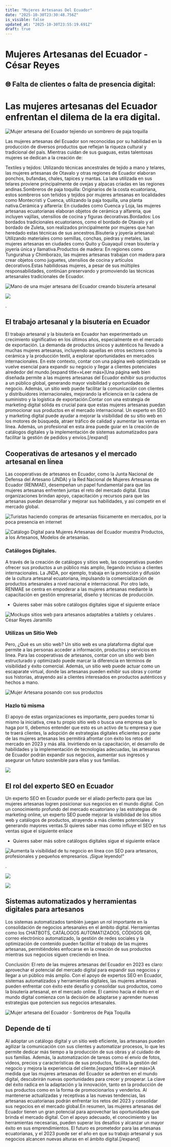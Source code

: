 ```yaml
---
title: "Mujeres Artesanas Del Ecuador"
date: "2025-10-30T23:30:48.756Z"
is_visible: false
updated_at: "2025-10-30T23:55:19.691Z"
draft: true
---
```


# Mujeres Artesanas del Ecuador - César Reyes
## 🌐 Falta de clientes o falta de presencia digital:
# Las mujeres artesanas del Ecuador enfrentan el dilema de la era digital.
![Mujer artesana del Ecuador tejiendo un sombrero de paja toquilla](https://cesarreyesjaramillo.com/wp-content/uploads/2023/05/El-Talento-y-Pasion.jpg)
Las mujeres artesanas del Ecuador son reconocidas por su habilidad en la producción de diversos productos que reflejan la riqueza cultural y tradicional del país. Mientras cuidan de sus guaguas, estas talentosas mujeres se dedican a la creación de:
Textiles y tejidos: Utilizando técnicas ancestrales de tejido a mano y telares, las mujeres artesanas de Otavalo y otras regiones de Ecuador elaboran ponchos, bufandas, chales, tapices y mantas. La lana utilizada en sus telares proviene principalmente de ovejas y alpacas criadas en las regiones andinas.Sombreros de paja toquilla: Originarios de la costa ecuatoriana, estos sombreros son teñidos y tejidos por mujeres artesanas en localidades como Montecristi y Cuenca, utilizando la paja toquilla, una planta nativa.Cerámica y alfarería: En ciudades como Cuenca y Loja, las mujeres artesanas ecuatorianas elaboran objetos de cerámica y alfarería, que incluyen vajillas, utensilios de cocina y figuras decorativas.Bordados: Los bordados tradicionales ecuatorianos, como el bordado de Otavalo y el bordado de Zuleta, son realizados principalmente por mujeres que han heredado estas técnicas de sus ancestros.Bisutería y joyería artesanal: Utilizando materiales como semillas, conchas, piedras y metales, las mujeres artesanas en ciudades como Quito y Guayaquil crean bisutería y joyería única y llamativa.Productos de madera: En regiones como Tungurahua y Chimborazo, las mujeres artesanas trabajan con madera para crear objetos como juguetes, utensilios de cocina y artículos decorativos.Estas habilidosas mujeres, a pesar de sus múltiples responsabilidades, continúan preservando y promoviendo las técnicas artesanales tradicionales de Ecuador.
![Mano de una mujer artesana del Ecuador creando bisutería artesanal](https://cesarreyesjaramillo.com/wp-content/uploads/2023/05/1.jpg)
![](https://cesarreyesjaramillo.com/wp-content/uploads/2023/01/frame-about-nikicivi-3.png)
.
## El trabajo artesanal y la bisutería en Ecuador
El trabajo artesanal y la bisutería en Ecuador han experimentado un crecimiento significativo en los últimos años, especialmente en el mercado de exportación. La demanda de productos únicos y auténticos ha llevado a muchas mujeres artesanas, incluyendo aquellas en otros sectores como la cerámica y la producción textil, a explorar oportunidades en mercados internacionales. En este contexto, contar con una página web optimizada se vuelve esencial para expandir su negocio y llegar a clientes potenciales alrededor del mundo.[expand title=»Leer más»]Una página web bien diseñada permite a las mujeres artesanas del Ecuador exhibir sus productos a un público global, generando mayor visibilidad y oportunidades de negocio. Además, un sitio web puede facilitar la comunicación con clientes y distribuidores internacionales, mejorando la eficiencia en la cadena de suministro y la logística de exportación.Contar con una estrategia de marketing digital sólida es crucial para que estas mujeres artesanas puedan promocionar sus productos en el mercado internacional. Un experto en SEO y marketing digital puede ayudar a mejorar la visibilidad de su sitio web en los motores de búsqueda, atraer tráfico de calidad y aumentar las ventas en línea. Además, un profesional en esta área puede guiar en la creación de catálogos digitales y la implementación de sistemas automatizados para facilitar la gestión de pedidos y envíos.[/expand]
## Cooperativas de artesanos y el mercado artesanal en línea
Las cooperativas de artesanos en Ecuador, como la Junta Nacional de Defensa del Artesano (JNDA) y la Red Nacional de Mujeres Artesanas de Ecuador (RENMAE), desempeñan un papel fundamental para que las mujeres artesanas enfrenten juntas el reto del mercado digital. Estas organizaciones brindan apoyo, capacitación y recursos para que las artesanas puedan desarrollar y mejorar sus habilidades, y así competir en el mercado global.
![Turistas haciendo compras de artesanías físicamente en mercados, por la poca presencia en internet](https://cesarreyesjaramillo.com/wp-content/uploads/2023/05/2.jpg)
![Catálogo Digital para Mujeres Artesanas del Ecuador muestra Productos, a los Artesanos, Modelos de artesanías.](https://cesarreyesjaramillo.com/wp-content/uploads/2023/05/El-trabajo-artesanal-y-la-bisuteria-en-Ecuador-500-×-500-px-1200-×-675-px-1024x576.jpg)
### Catálogos Digitales.
A través de la creación de catálogos y sitios web, las cooperativas pueden ofrecer sus productos a un público más amplio, llegando incluso a clientes internacionales. La JNDA, por ejemplo, trabaja en la promoción y difusión de la cultura artesanal ecuatoriana, impulsando la comercialización de productos artesanales a nivel nacional e internacional. Por otro lado, RENMAE se centra en empoderar a las mujeres artesanas mediante la capacitación en gestión empresarial, diseño y técnicas de producción.
* Quieres saber más sobre catálogos digitales sigue el siguiente enlace
![Mockups sitios web para artesanos adaptables a tablets y celulares . César Reyes Jaramillo](https://cesarreyesjaramillo.com/wp-content/uploads/2023/05/4-1024x576.jpg)
### Utilizas un Sitio Web
Pero, ¿Qué es un sitio web? Un sitio web es una plataforma digital que permite a las personas acceder a información, productos y servicios en línea. Para las cooperativas de artesanos, contar con un sitio web bien estructurado y optimizado puede marcar la diferencia en términos de visibilidad y éxito comercial. Además, un sitio web puede actuar como un escaparate virtual, donde las artesanas pueden exhibir sus obras y contar sus historias, atrayendo así a clientes interesados en productos auténticos y hechos a mano.
![Mujer Artesana posando con sus productos](https://cesarreyesjaramillo.com/wp-content/uploads/2023/05/WhatsApp-Image-2019-08-16-at-10.57.32-1-1024x682.jpeg)
### Hazlo tú misma
El apoyo de estas organizaciones es importante, pero puedes tomar tú mismo la iniciativa, crea tu propio sitio web o busca una empresa que lo haga por ti, debemos entender que esto es un activo de tu empresa y que te traerá clientes, la adopción de estrategias digitales eficientes por parte de las mujeres artesanas les permitirá afrontar con éxito los retos del mercado en 2023 y más allá. Invirtiendo en la capacitación, el desarrollo de habilidades y la implementación de tecnologías adecuadas, las artesanas de Ecuador podrán expandir sus negocios, aumentar sus ingresos y asegurar un futuro sostenible para ellas y sus familias.
![](https://cesarreyesjaramillo.com/wp-content/uploads/2023/01/frame-about-nikicivi-3.png)
## El rol del experto SEO en Ecuador
Un experto SEO en Ecuador puede ser el aliado perfecto para que las mujeres artesanas logren posicionar sus negocios en el mundo digital. Con un conocimiento profundo del mercado ecuatoriano y las estrategias de marketing online, un experto SEO puede mejorar la visibilidad de los sitios web y catálogos de productos, atrayendo a más clientes potenciales y generando mayores ventas.Si quieres saber mas como influye el SEO en tus ventas sigue el siguiente enlace
* Quieres saber más sobre catálogos digitales sigue el siguiente enlace
![Aumenta la visibilidad de tu negocio en línea con SEO para artesanos, profesionales y pequeños empresarios. ¡Sigue leyendo!"](https://cesarreyesjaramillo.com/wp-content/uploads/2023/04/SEO-1.png)
.
![](https://cesarreyesjaramillo.com/wp-content/uploads/2023/04/Mock-Transparente-2-1024x410.png)
![](https://cesarreyesjaramillo.com/wp-content/uploads/2023/01/frame-about-nikicivi-3.png)
## Sistemas automatizados y herramientas digitales para artesanos
Los sistemas automatizados también juegan un rol importante en la consolidación de negocios artesanales en el ámbito digital. Herramientas como los CHATBOTS, CATÁLOGOS AUTOMATIZADOS, CÓDIGOS QR, correo electrónico automatizado, la gestión de redes sociales y la optimización de contenido pueden facilitar el trabajo de las mujeres artesanas, permitiéndoles enfocarse en la creación de sus productos mientras sus negocios siguen creciendo en línea.
Conclusión: El reto de las mujeres artesanas del Ecuador en 2023 es claro: aprovechar el potencial del mercado digital para expandir sus negocios y llegar a un público más amplio. Con el apoyo de expertos SEO en Ecuador, sistemas automatizados y herramientas digitales, las mujeres artesanas pueden enfrentar con éxito este desafío y consolidar sus productos, como la bisutería artesanal, en el mercado online. El camino hacia el éxito en el mundo digital comienza con la decisión de adaptarse y aprender nuevas estrategias que potencien sus negocios artesanales.
![Mujer artesana del Ecuador - Sombreros de Paja Toquilla](https://cesarreyesjaramillo.com/wp-content/uploads/2023/05/El-trabajo-artesanal-y-la-bisuteria-en-Ecuador-500-×-500-px-1200-×-675-px-1-1024x576.jpg)
## Depende de tí
Al adoptar un catálogo digital y un sitio web eficiente, las artesanas pueden agilizar la comunicación con sus clientes y automatizar procesos, lo que les permite dedicar más tiempo a la producción de sus obras y al cuidado de sus familias. Además, la automatización de tareas como el envío de fotos, videos, precios y características de sus productos, facilita la gestión del negocio y mejora la experiencia del cliente.[expand title=»Leer más»]A medida que las mujeres artesanas del Ecuador se adentren en el mundo digital, descubrirán nuevas oportunidades para crecer y prosperar. La clave del éxito radica en la adaptación y la innovación, tanto en la producción de sus productos como en la forma de promocionarlos y venderlos. Al mantenerse actualizadas y receptivas a las nuevas tendencias, las artesanas ecuatorianas podrán enfrentar los retos del 2023 y consolidar sus negocios en el mercado global.En resumen, las mujeres artesanas del Ecuador tienen un gran potencial para aprovechar las oportunidades que brinda el mercado digital. Con el apoyo adecuado, el conocimiento y las herramientas necesarias, pueden superar los desafíos y alcanzar un mayor éxito en sus emprendimientos. El futuro es prometedor para las artesanas ecuatorianas, y el 2023 puede ser el año en que su trabajo artesanal y sus negocios alcancen nuevas alturas en el ámbito digital.[/expand]